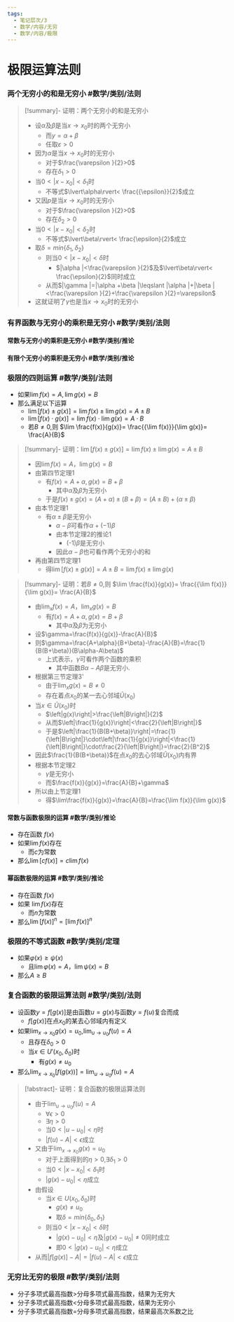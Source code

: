 ```yaml
---
tags:
  - 笔记层次/3
  - 数学/内容/无穷
  - 数学/内容/极限
---
```


# 极限运算法则

### 两个无穷小的和是无穷小  #数学/类别/法则
 
>[!summary]- 证明：两个无穷小的和是无穷小
> - 设$\alpha$及$\beta$是当$x\to x_{0}$时的两个无穷小
> 	- 而$y= \alpha +\beta$
> 	- 任取$\varepsilon >0$
> - 因为$\alpha$是当$x\to{x}_{0}$时的无穷小
> 	- 对于$\frac{\varepsilon }{2}>0$
> 	- 存在${\delta }_{1}>0$
> - 当$0<|x-{x}_{0}|<\delta_{1}$时
> 	- 不等式$\lvert\alpha\rvert< \frac{{\epsilon}}{2}$成立
> - 又因$p$是当$x\to{x}_{0}$时的无穷小
> 	- 对于$\frac{\varepsilon }{2}>0$
> 	- 存在${\delta }_{2}>0$
> - 当$0<|x-{x}_{0}|<δ_{2}$时
> 	- 不等式$\lvert\beta\rvert< \frac{\epsilon}{2}$成立
> - 取$\delta =min\left \{{\delta }_{1},{\delta}_{2}\right \}$
> 	- 则当$0<|x-{x}_{0}|<\delta$时
> 		- $|\alpha |<\frac{\varepsilon }{2}$及$\lvert\beta\rvert< \frac{\epsilon}{2}$同时成立
> 	- 从而$|\gamma |=|\alpha +\beta |\leqslant |\alpha |+|\beta |<\frac{\varepsilon }{2}+\frac{\varepsilon }{2}=\varepsilon$
> - 这就证明了$\gamma$也是当$x→{x}_{0}$时的无穷小

### 有界函数与无穷小的乘积是无穷小 #数学/类别/法则

#### 常数与无穷小的乘积是无穷小 #数学/类别/推论 

#### 有限个无穷小的乘积是无穷小 #数学/类别/推论 

### 极限的四则运算 #数学/类别/法则
- 如果$\lim f(x)=A,\lim g(x)=B$
- 那么满足以下运算
	- $\lim[f(x)\pm g(x)]=\lim f(x)\pm\lim g(x)=A\pm B$
	- $\lim[f(x)\cdot g(x)]=\lim f(x)\cdot\lim g(x)=A\cdot B$
	- 若$B\neq 0$,则 $\lim \frac{f(x)}{g(x)}= \frac{{\lim f(x)}}{\lim g(x)}= \frac{A}{B}$

>[!summary]- 证明：$\lim[f(x)\pm g(x)]=\lim f(x)\pm\lim g(x)=A\pm B$
>- 因$\lim f(x)=A$，$\lim g(x)=B$
>- 由第四节定理1
>	- 有$f(x)=A+\alpha,g(x)=B+\beta$
>		- 其中$\alpha$及$\beta$为无穷小
>	- 于是$f(x)\pm g(x)=(A+\alpha)\pm(B+\beta)=(A\pm B)+(\alpha\pm\beta)$
>- 由本节定理1
>	- 有$\alpha\pm\beta$是无穷小
>		- $\alpha-\beta$可看作$\alpha+(-1)\beta$
>		- 由本节定理2的推论1
>			- (-1)$\beta$是无穷小
>		- 因此$\alpha-\beta$也可看作两个无穷小的和
>- 再由第四节定理1
>	- 得$\lim[f(x)\pm g(x)]=A\pm B=\lim f(x)\pm\lim g(x)$

>[!summary]- 证明：若$B\neq 0$,则 $\lim \frac{f(x)}{g(x)}= \frac{{\lim f(x)}}{\lim g(x)}= \frac{A}{B}$
>- 由$\lim_{x}f(x)=A$，$\lim_{x}g(x)=B$
>	- 有$f(x)=A+\alpha,g(x)=B+\beta$
>		- 其中$\alpha$及$\beta$为无穷小
>- 设$\gamma=\frac{f(x)}{g(x)}-\frac{A}{B}$
>- 则$\gamma=\frac{A+\alpha}{B+\beta}-\frac{A}{B}=\frac{1}{B(B+\beta)}(B\alpha-A\beta)$
>	- 上式表示，$\gamma$可看作两个函数的乘积
>		- 其中函数$B\alpha-A\beta$是无穷小.
>- 根据第三节定理3'
>	- 由于$\lim_{x}g(x)=B\neq0$
>	- 存在着点$x_0$的某一去心邻域$\tilde{U}(x_0)$
>- 当$x\in\tilde{U}(x_0)$时
>	- $\left|g(x)\right|>\frac{\left|B\right|}{2}$
>	- 从而$\left|\frac{1}{g(x)}\right|<\frac{2}{\left|B\right|}$
>	- 于是$\left|\frac{1}{B(B+\beta)}\right|=\frac{1}{\left|B\right|}\cdot\left|\frac{1}{g(x)}\right|<\frac{1}{\left|B\right|}\cdot\frac{2}{\left|B\right|}=\frac{2}{B^2}$
>- 因此$\frac{1}{B(B+\beta)}$在点$x_0$的去心邻域$\tilde{U}(x_0)$内有界
>- 根据本节定理2
>	- $\gamma$是无穷小
>	- 而$\frac{f(x)}{g(x)}=\frac{A}{B}+\gamma$
>- 所以由上节定理1
>	- 得$\lim\frac{f(x)}{g(x)}=\frac{A}{B}=\frac{\lim f(x)}{\lim g(x)}$

#### 常数与函数极限的运算 #数学/类别/推论

- 存在函数 $f(x)$
- 如果$\lim f(x)$存在
	- 而$c$为常数
- 那么$\lim [cf(x)]=c\lim f(x)$

####  幂函数极限的运算 #数学/类别/推论
- 存在函数 $f(x)$
- 如果 $\lim f(x)$存在
	- 而$n$为常数
- 那么$\lim [f(x)]^{n}=[\lim f(x)]^{n}$

### 极限的不等式函数  #数学/类别/定理
- 如果$\varphi(x)\geq\psi(x)$
	- 且$\lim \varphi(x)=A$，$\lim \psi(x)=B$
- 那么$A\geq B$

### 复合函数的极限运算法则 #数学/类别/法则
- 设函数$y=f[g(x)]$是由函数$u=g(x)$与函数$y=f(u)$复合而成
	- $f[g(x)]$在点$x_{0}$的某去心邻域内有定义
- 如果$\lim_{x \to x_0} g(x)= u_0$,$\lim_{u \to u_0}f(u)=A$
	- 且存在$\delta_0>0$
	- 当$x\in U'(x_0,\delta_0)$时
		- 有$g(x)\neq u_0$
- 那么$\lim_{x \to x_0}[f(g(x))]=\lim_{u \to u_0}f(u)=A$

>[!abstract]- 证明：复合函数的极限运算法则
> - 由于$\lim_{u \to u_0}f(u)=A$
> 	- $\forall \epsilon>0$
> 	- $\exists \eta>0$
> 	- 当$0<|u-u_0|<\eta$时
> 	- $|f(u)-A|<\epsilon$成立
> - 又由于$\lim_{x \to x_0}g(x)=u_0$
> 	- 对于上面得到的$\eta>0$,$\exists\delta_1>0$
> 	- 当$0<|x-x_0|<\delta_1$时
> 	- $|g(x)-u_0|<\eta$成立
> - 由假设
> 	- 当$x \in U(x_0,\delta_0)$时
> 		- $g(x)\neq u_0$
> 		- 取$\delta=min\{\delta_0,\delta_1\}$
> 	- 则当$0<|x-x_0|<\delta$时
> 		- $|g(x)-u_0|<\eta$及$|g(x)-u_0|\neq0$同时成立
> 		- 即$0<|g(x)-u_0|<\eta$成立
> - 从而$|f[g(x)]-A|=|f(u)-A|<\epsilon$成立

### 无穷比无穷的极限  #数学/类别/法则

- 分子多项式最高指数>分母多项式最高指数，结果为无穷大
- 分子多项式最高指数<分母多项式最高指数，结果为无穷小
- 分子多项式最高指数=分母多项式最高指数，结果最高次系数之比

